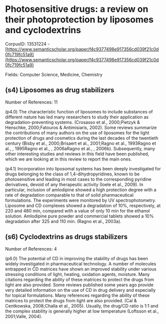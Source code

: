 # Photosensitive drugs: a review on their photoprotection by liposomes and cyclodextrins

CorpusID: 13531224 - [https://www.semanticscholar.org/paper/f4c9377498e917356cd039f21c0d0fc719fc51a9](https://www.semanticscholar.org/paper/f4c9377498e917356cd039f21c0d0fc719fc51a9)

Fields: Computer Science, Medicine, Chemistry

## (s4) Liposomes as drug stabilizers
Number of References: 11

(p4.0) The characteristic function of liposomes to include substances of different nature has led many researchers to study their application as degradation-preventing systems. (Crosasso et al., 2000;Pietzyk & Henschke, 2000;Fatouros & Antimisiaris, 2002). Some reviews summarize the contributions of many authors on the use of liposomes for the light protection of drugs and cosmetics during the last decades of the twentieth century (Bisby et al., 2000;Brisaert et al., 2001;Ragno et al., 1993Ragno et al., , 1995Ragno et al., , 2006aRagno et al., , 2006b). Subsequently, many other interesting studies and reviews in this field have been published, which we are looking at in this review to report the main ones.

(p4.1) Incorporation into liposomal systems has been deeply investigated for drugs belonging to the class of 1,4-dihydropyridines, known to be photosensitive and leading in most cases to the corresponding pyridine derivatives, devoid of any therapeutic activity (Ioele et al., 2009). In particular, inclusion of amlodipine showed a high protection degree with a rate of degradation comparable to that of solid pharmaceutical formulations. The experiments were monitored by UV spectrophotometry. Liposome and CD complexes showed a degradation of 10%, respectively, at 220 and 480 min, compared with a value of only 10 min for the ethanol solution. Amlodipine pure powder and commercial tablets showed a 10% degradation after 325 and 110 min. (Ragno et al., 2003a).
## (s6) Cyclodextrins as drugs stabilizers
Number of References: 4

(p6.0) The potential of CD in improving the stability of drugs has been widely investigated in pharmaceutical technology. A number of molecules entrapped in CD matrices have shown an improved stability under various stressing conditions of light, heating, oxidation agents, moisture. Many citations regarding the ability of these matrices to protect the drugs from light are also provided. Some reviews published some years ago provide very detailed information on the use of CD in drug delivery and especially for topical formulations. Many references regarding the ability of these matrices to protect the drugs from light are also provided. (Cal & Centkowska, 2008;Challa et al., 2005). Usually, the drug/CD ratio is 1:1 and the complex stability is generally higher at low temperature (Loftsson et al., 2001;Valle, 2004).
